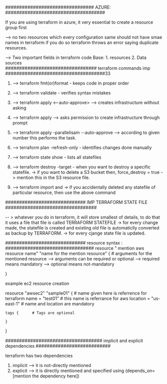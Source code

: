 ################################       AZURE:       ####################################

If you are using terraform in azure, it very essential to create a resource group first

--> no two resources which every configuration same should not have smae names in terraform
    if you do so terraform throws an error saying duplicate resources.

--> Two important fields in terraform code
    Base:
    1. resources
    2. Data sources   
################################# terraform commands imp ####################################33

1. --> terraform fmt(or)format - keeps code in proper order

2. --> terraform validate - verifies syntax mistakes  

3. --> terraform apply <--auto-approve> --> creates infrastructure without asking

4. --> terraform apply  --> asks permission to create infrastructure through prompt 

5. --> terraform apply -parallelisam<anynumber> --auto-approve --> according to given number 
    this performs the task.

6. --> terraform plan -refresh-only - identifies changes done manually
   
7. --> terraform state show <statefile name> - lists all statefiles
8. --> terraform destroy -target <statefile name> - when you want to destroy a specific statefile.
       -> if you want to delete a S3 bucket then,
            force_destroy = true -> mention this in the S3 resource file.

9. --> terraform import <resource-statefilename> and <resource-serverid> 
       -> if you accidentally deleted any statefile of particular resource, then use the above command



############################# IMP TERRAFORM STATE FILE #################################

-- > whatever you do in terraform, it will store smallest of details, to do that it uses a file 
     that file is called TERRAFORM STATEFILE
     -> for every change made, the statefile is created and existing old file is automaticlly converted as backup 
     by TERRAFORM. 
 -> for every cjange state file is updated.





#############################    resource syntax :     ################################
  resource " mention aws resource name" "name for the mention resource" {
    # arguments for the mentioned resource
      --> arguments can be required or optional
          --> required means mandatory
          --> optional means not-mandatory

 }

 example ec2 resource creation

 resource "awsec2" "sample01" { # name given here is referrence for terraform 
    name      = "test01"        # this name is referrance for aws
    location  = "us-east-1" 
    # name and location are mandatory    

    tags {      # Tags are optional 

    }
 }


 ################################### implicit and explicit dependencies ###########################

 terraform has two dependencies 
 1. implicit --> it is not-directly mentioned 
 2. explicit --> it is directly mentioned and specified using   (depends_on= [mention the dependency here])
